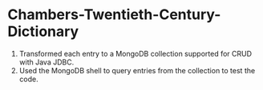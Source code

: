 # Chambers-Twentieth-Century-Dictionary
1. Transformed each entry to a MongoDB collection supported for CRUD with Java JDBC.
2. Used the MongoDB shell to query entries from the collection to test the code.
